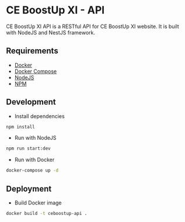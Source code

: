 # CE BoostUp XI - API

CE BoostUp XI API is a RESTful API for CE BoostUp XI website. It is built with NodeJS and NestJS framework.

## Requirements

- [Docker](https://docs.docker.com/get-docker/)
- [Docker Compose](https://docs.docker.com/compose/install/)
- [NodeJS](https://nodejs.org/en/download/)
- [NPM](https://www.npmjs.com/get-npm)

## Development

- Install dependencies

```bash
npm install
```

- Run with NodeJS

```bash
npm run start:dev
```

- Run with Docker

```bash
docker-compose up -d
```

## Deployment

- Build Docker image

```bash
docker build -t ceboostup-api .
```